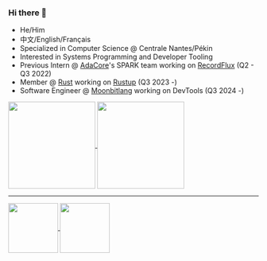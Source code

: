 ### Hi there 👋

- He/Him
- 中文/English/Français
- Specialized in Computer Science @ Centrale Nantes/Pékin
- Interested in Systems Programming and Developer Tooling
- Previous Intern @ [AdaCore](https://github.com/AdaCore)'s SPARK team working on [RecordFlux](https://github.com/AdaCore/RecordFlux) (Q2 - Q3 2022)
- Member @ [Rust](https://github.com/rust-lang) working on [Rustup](https://github.com/rust-lang/rustup) (Q3 2023 -)
- Software Engineer @ [Moonbitlang](https://github.com/moonbitlang) working on DevTools (Q3 2024 -)

<a href="https://github.com/rami3l">
  <img align="center" height=175 src="https://github-readme-stats.vercel.app/api?username=rami3l&theme=github-light&show_icons=true&line_height=24&count_private=true" />
</a>

<a href="https://github.com/rami3l?tab=repositories">
  <img align="center" height=175 src="https://github-readme-stats.vercel.app/api/top-langs/?username=rami3l&theme=github-light&layout=compact&langs_count=8&hide=jupyter%20notebook&exclude_repo=RelSUE" />
</a>

---

<a href="https://github.com/rami3l/homebrew-tap">
  <img align="center" height=100 src="https://github-readme-stats.vercel.app/api/pin/?theme=github-light&username=rami3l&repo=homebrew-tap" />
</a>

<a href="https://github.com/rami3l/rami3l.github.io">
  <img align="center" height=100 src="https://github-readme-stats.vercel.app/api/pin/?theme=github-light&username=rami3l&repo=rami3l.github.io" />
</a>
